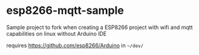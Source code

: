 # esp8266-mqtt-sample
Sample project to fork when creating a ESP8266 project with wifi and mqtt capabilities on linux without Arduino IDE

requires https://github.com/esp8266/Arduino in `~/dev/`
